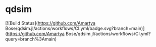 # qdsim

[![Build Status](https://github.com/Amartya Bose/qdsim.jl/actions/workflows/CI.yml/badge.svg?branch=main)](https://github.com/Amartya Bose/qdsim.jl/actions/workflows/CI.yml?query=branch%3Amain)
